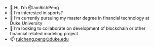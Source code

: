 - 👋 Hi, I’m @IamRichPeng
- 👀 I’m interested in sports?
- 🌱 I’m currently pursuing my master degree in financial technology at Duke University
- 💞️ I’m looking to collaborate on development of blockchain or other financial related modeling project
- 📫 ruicheng.peng@duke.edu

<!---
IamRichPeng/IamRichPeng is a ✨ special ✨ repository because its `README.md` (this file) appears on your GitHub profile.
You can click the Preview link to take a look at your changes.
--->
